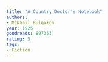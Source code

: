```yaml
---
title: "A Country Doctor's Notebook"
authors:
- Mikhail Bulgakov
year: 1925
goodreads: 897363
rating: 5
tags:
- Fiction
---
```


